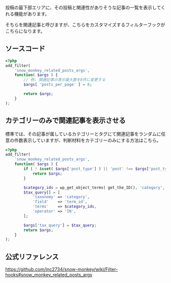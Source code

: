 投稿の最下部エリアに、その投稿と関連性がありそうな記事の一覧を表示してくれる機能があります。

そちらを関連記事と呼びますが、こちらをカスタマイズするフィルターフックがこちらになります。

## ソースコード
```php
<?php
add_filter(
	'snow_monkey_related_posts_args',
	function( $args ) {
		// 例: 関連記事の表示最大数を8件に変更する
		$args[ 'posts_per_page' ] = 8;

		return $args;
	}
);
```

## カテゴリーのみで関連記事を表示させる
標準では、その記事が属しているカテゴリーとタグにて関連記事をランダムに任意の件数表示していますが、判断材料をカテゴリーのみにする方法はこちら。

```php
<?php
add_filter(
    'snow_monkey_related_posts_args',
    function( $args ) {
        if ( ! isset( $args['post_type'] ) || 'post' !== $args['post_type'] ) {
            return $args;
        }

        $category_ids = wp_get_object_terms( get_the_ID(), 'category', [ 'fields' => 'ids' ] );
        $tax_query[] = [
            'taxonomy' => 'category',
            'field'    => 'term_id',
            'terms'    => $category_ids,
            'operator' => 'IN',
        ];

        $args['tax_query'] = $tax_query;
        return $args;
    }
);
```

## 公式リファレンス
https://github.com/inc2734/snow-monkey/wiki/Filter-hooks#snow_monkey_related_posts_args